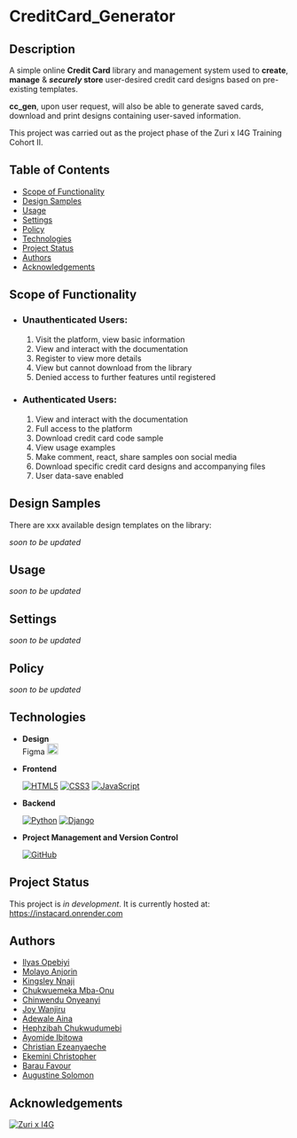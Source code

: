 
# CreditCard_Generator

## Description
A simple online **Credit Card** library and management system used to **create**, **manage** & ***securely* store** user-desired credit card designs based on pre-existing templates. 

**cc_gen**, upon user request, will also be able to generate saved cards, download and print designs containing user-saved information.

This project was carried out as the project phase
of the Zuri x I4G Training Cohort II.

## Table of Contents

 - [Scope of Functionality](#scope-of-functionality)
 - [Design Samples](#design-samples)
 - [Usage](#usage)
 - [Settings](#settings)
 - [Policy](#policy)
 - [Technologies](#technologies)
 - [Project Status](#project-status)
 - [Authors](#authors)
 - [Acknowledgements](#acknowledgements)

## Scope of Functionality

- ### Unauthenticated Users:

  1. Visit the platform, view basic information
  2. View and interact with the documentation
  3. Register to view more details
  4. View but cannot download from the library
  5. Denied access to further features until registered

- ### Authenticated Users:

  1. View and interact with the documentation
  2. Full access to the platform
  3. Download credit card code sample
  4. View usage examples
  5. Make comment, react, share samples oon social media
  6. Download specific credit card designs and accompanying files
  7. User data-save enabled
  
## Design Samples

There are xxx available design templates on the library:

*soon to be updated*

## Usage

*soon to be updated*

## Settings

*soon to be updated*

## Policy

*soon to be updated*

## Technologies

- **Design** <br/> Figma <a href="https://www.figma.com/"> <img src="https://res.cloudinary.com/dc29czhf9/image/upload/v1659109673/Figma-logo_pw2gqg.svg"  width="20" height="20"> </a>


- **Frontend**

    [![HTML5](https://img.shields.io/badge/html5-%23E34F26.svg?style=for-the-badge&logo=html5&logoColor=white)](https://html.com/html5/)
    [![CSS3](https://img.shields.io/badge/css3-%231572B6.svg?style=for-the-badge&logo=css3&logoColor=white)]()
    [![JavaScript](https://img.shields.io/badge/javascript-%23323330.svg?style=for-the-badge&logo=javascript&logoColor=%23F7DF1E)](https://www.javascript.com/)

- **Backend**

    [![Python](https://img.shields.io/badge/python-3670A0?style=for-the-badge&logo=python&logoColor=ffdd54)](https://www.python.org/)
    [![Django](https://img.shields.io/badge/django-%23092E20.svg?style=for-the-badge&logo=django&logoColor=white)](https://www.django-rest-framework.org/)

- **Project Management and Version Control**

    [![GitHub](https://img.shields.io/badge/github-%23121011.svg?style=for-the-badge&logo=github&logoColor=white)](https://github.com/zuri-training/team_sparroww2_cc_gen)

## Project Status

This project is _in development_. It is currently hosted at: https://instacard.onrender.com

## Authors

- [Ilyas Opebiyi](https://www.github.com/ilyas1105)
- [Molayo Anjorin](https://www.github.com/molly23-ui)
- [Kingsley Nnaji](https://www.github.com/ser2kay)
- [Chukwuemeka Mba-Onu](https://www.github.com/e-nigm-a)
- [Chinwendu Onyeanyi](https://www.github.com/ecstasywonder)
- [Joy Wanjiru](https://www.github.com/joy879)
- [Adewale Aina](https://www.github.com/distinctiona)
- [Hephzibah Chukwudumebi](https://www.github.com/hephzieefy)
- [Ayomide Ibitowa](https://www.github.com/ayomydeh)
- [Christian Ezeanyaeche](https://www.github.com/chisomchris)
- [Ekemini Christopher](https://www.github.com/kemichris)
- [Barau Favour](https://www.github.com/favb)
- [Augustine Solomon](https://www.github.com/bobswacky)

## Acknowledgements

 <!-- - [Readme Editor](https://readme.so/editor) -->

[![Zuri x I4G](https://res.cloudinary.com/zuri-team/image/upload/zuriboard/tenant-logo/wmqxdxt4skv05wsvc21o.png)](https://training.zuri.team/)
